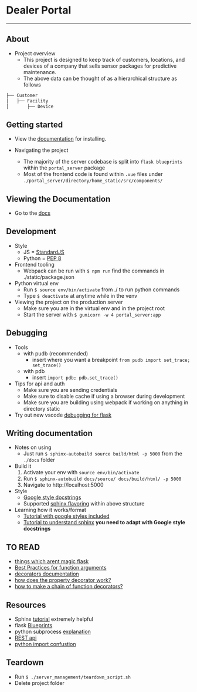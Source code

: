 # Dealer Portal

---

## About

* Project overview
  * This project is designed to keep track of customers, locations, and devices of a company that sells sensor packages for predictive maintenance.
  * The above data can be thought of as a hierarchical structure as follows

```bash
├── Customer
│   ├── Facility
│       ├── Device
```

## Getting started

* View the [documentation](http://dealer-portal.readthedocs.io/en/latest/install.html) for installing.

* Navigating the project
  * The majority of the server codebase is split into `flask blueprints` within the `portal_server` package
  * Most of the frontend code is found within `.vue` files under `./portal_server/directory/home_static/src/components/`

## Viewing the Documentation

* Go to the [docs](http://dealer-portal.readthedocs.io/en/latest/?)

## Development

* Style
  * JS = [StandardJS](https://standardjs.com/)
  * Python = [PEP 8](https://www.python.org/dev/peps/pep-0008/)
* Frontend tooling
  * Webpack can be run with `$ npm run` find the commands in ./static/package.json
* Python virtual env
  * Run `$ source env/bin/activate` from ./ to run python commands
  * Type `$ deactivate` at anytime while in the venv
* Viewing the project on the production server
  * Make sure you are in the virtual env and in the project root
  * Start the server with `$ gunicorn -w 4 portal_server:app`

## Debugging

* Tools
  * with pudb (recommended)
    * insert where you want a breakpoint `from pudb import set_trace; set_trace()`
  * with pdb
    * insert `import pdb; pdb.set_trace()`
* Tips for api and auth
  * Make sure you are sending credentials
  * Make sure to disable cache if using a browser during development
  * Make sure you are building using webpack if working on anything in directory static
* Try out new vscode [debugging for flask](https://code.visualstudio.com/docs/python/tutorial-flask)

## Writing documentation

* Notes on using
  * Just run `$ sphinx-autobuild source build/html -p 5000` from the `./docs` folder
* Build it
  1. Activate your env with `source env/bin/activate`
  2. Run `$ sphinx-autobuild docs/source/ docs/build/html/ -p 5000`
  3. Navigate to http://localhost:5000
* Style
  * [Google style docstrings](https://google.github.io/styleguide/pyguide.html?showone=Comments#Comments)
  * Supported [sphinx flavoring](http://www.sphinx-doc.org/en/stable/ext/example_google.html) within above structure
* Learning how it works/format
  * [Tutorial with google styles included](https://pythonhosted.org/an_example_pypi_project/sphinx.html#full-code-example)
  * [Tutorial to understand sphinx](https://media.readthedocs.org/pdf/brandons-sphinx-tutorial/latest/brandons-sphinx-tutorial.pdf) **you need to adapt with Google style docstrings**

## TO READ

* [things which arent magic flask](https://ains.co/blog/things-which-arent-magic-flask-part-1.html)
* [Best Practices for function arguments](http://www.informit.com/articles/article.aspx?p=2314818)
* [decorators documentation](https://docs.python.org/3/reference/compound_stmts.html#function-definitions)
* [how does the property decorator work?](https://stackoverflow.com/questions/17330160/how-does-the-property-decorator-work)
* [how to make a chain of function decorators?](https://stackoverflow.com/a/1594484/6879253)

## Resources

* Sphinx [tutorial](https://media.readthedocs.org/pdf/brandons-sphinx-tutorial/latest/brandons-sphinx-tutorial.pdf) extremely helpful
* flask [Blueprints](https://books.google.com/books/about/Flask_Blueprints.html?id=SfSoCwAAQBAJ&printsec=frontcover&source=kp_read_button#v=onepage&q&f=true)
* python subprocess [explanation](http://www.codecalamity.com/run-subprocess-run/)
* [REST api](http://www.restapitutorial.com)
* [python import confustion](http://effbot.org/zone/import-confusion.htm)

## Teardown

* Run `$ ./server_management/teardown_script.sh`
* Delete project folder